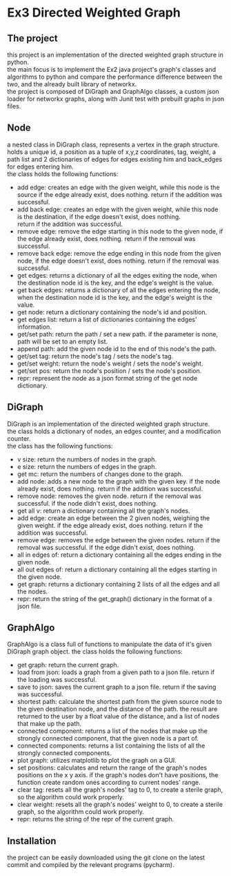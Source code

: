 # Ex3 Directed Weighted Graph

## The project
this project is an implementation of the directed weighted graph structure in python.   
the main focus is to implement the Ex2 java project's graph's classes and
algorithms to python and compare the performance difference between the two,
and the already built library of networkx.   
the project is composed of DiGraph and GraphAlgo classes, a custom json
loader for networkx graphs, along with Junit test with prebuilt graphs in json files.

## Node
a nested class in DiGraph class, represents a vertex in the graph structure.                              
holds a unique id, a position as a tuple of x,y,z coordinates, tag, weight, 
a path list and 2 dictionaries of edges for edges existing him and 
back_edges for edges entering him.      
the class holds the following functions:
* add edge: creates an edge with the given weight, while this node is the source
  if the edge already exist, does nothing. return if the addition was successful.
* add back edge: creates an edge with the given weight,
  while this node is the destination, if the edge doesn't exist, does nothing.    
  return if the addition was successful.
* remove edge: remove the edge starting in this node to the given node,
 if the edge already exist, does nothing. return if the removal was successful.
* remove back edge: remove the edge ending in this node from the given node,
 if the edge doesn't exist, does nothing. return if the removal was successful.
* get edges: returns a dictionary of all the edges exiting the node, 
  when the destination node id is the key, and the edge's weight is the value.
* get back edges: returns a dictionary of all the edges entering the node, 
  when the destination node id is the key, and the edge's weight is the value.
* get node: return a dictionary containing the node's id and position.
* get edges list: return a list of dictionaries containing the edges' information.  
* get/set path: return the path / set a new path. if the parameter is none,
  path will be set to an empty list.
* append path: add the given node id to the end of this node's the path.
* get/set tag: return the node's tag / sets the node's tag.
* get/set weight: return the node's weight / sets the node's weight.
* get/set pos: return the node's position / sets the node's position.
* repr: represent the node as a json format string of the get node dictionary.

## DiGraph
DiGraph is an implementation of the directed weighted graph structure.       
the class holds a dictionary of nodes, an edges counter, and a modification
counter.       
the class has the following functions:
* v size: return the numbers of nodes in the graph.
* e size: return the numbers of edges in the graph.
* get mc: return the numbers of changes done to the graph.
* add node: adds a new node to the graph with the given key.
  if the node already exist, does nothing. return if the addition was successful.
* remove node: removes the given node. return if the removal was successful.
  if the node didn't exist, does nothing.
* get all v: return a dictionary containing all the graph's nodes.
* add edge: create an edge between the 2 given nodes, weighing the given weight.
  if the edge already exist, does nothing. return if the addition was successful.
* remove edge: removes the edge between the given nodes. return if the removal
  was successful. if the edge didn't exist, does nothing.
* all in edges of: return a dictionary containing all the edges ending
  in the given node.
* all out edges of: return a dictionary containing all the edges starting
  in the given node.
* get graph: returns a dictionary containing 2 lists
  of all the edges and all the nodes.
* repr: return the string of the get_graph() dictionary in the format of a json file.  

## GraphAlgo
GraphAlgo is a class full of functions to manipulate the data of it's given DiGraph
graph object. the class holds the following functions:
* get graph: return the current graph.
* load from json: loads a graph from a given path to a json file.
  return if the loading was successful.
* save to json: saves the current graph to a json file.
  return if the saving was successful.
* shortest path: calculate the shortest path from the given source node
  to the given destination node, and the distance of the path.
  the result are returned to the user by a float value of the distance, and
  a list of nodes that make up the path.
* connected component: returns a list of the nodes that make up the strongly
  connected component, that the given node is a part of.
* connected components: returns a list containing the lists of all the strongly
  connected components.
* plot graph: utilizes matplotlib to plot the graph on a GUI.
* set positions: calculates and return the range of the graph's nodes positions
  on the x y axis. if the graph's nodes don't have positions,
  the function create random ones according to current nodes' range.
* clear tag: resets all the graph's nodes' tag to 0,
  to create a sterile graph, so the algorithm could work properly.
* clear weight: resets all the graph's nodes' weight to 0,
  to create a sterile graph, so the algorithm could work properly. 
* repr: returns the string of the repr of the current graph.

## Installation
the project can be easily downloaded using the git clone on the latest commit
and compiled by the relevant programs (pycharm). 


